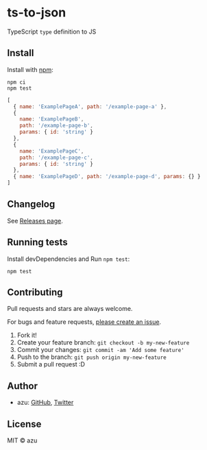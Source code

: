 # ts-to-json

TypeScript `type` definition to JS

## Install

Install with [npm](https://www.npmjs.com/package/ts-to-json):

    npm ci
    npm test

```js
[
  { name: 'ExamplePageA', path: '/example-page-a' },
  {
    name: 'ExamplePageB',
    path: '/example-page-b',
    params: { id: 'string' }
  },
  {
    name: 'ExamplePageC',
    path: '/example-page-c',
    params: { id: 'string' }
  },
  { name: 'ExamplePageD', path: '/example-page-d', params: {} }
]
```


## Changelog

See [Releases page](https://github.com/azu/ts-to-json/releases).

## Running tests

Install devDependencies and Run `npm test`:

    npm test

## Contributing

Pull requests and stars are always welcome.

For bugs and feature requests, [please create an issue](https://github.com/azu/ts-to-json/issues).

1. Fork it!
2. Create your feature branch: `git checkout -b my-new-feature`
3. Commit your changes: `git commit -am 'Add some feature'`
4. Push to the branch: `git push origin my-new-feature`
5. Submit a pull request :D

## Author

- azu: [GitHub](https://github.com/azu), [Twitter](https://twitter.com/azu_re)

## License

MIT © azu
